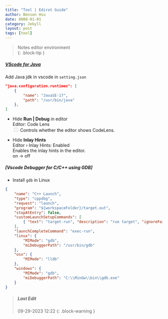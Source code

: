 ```yaml
---
title: "Tool | Edirot Guide"
author: Benson Hsu
date: 0000-01-01
category: Jekyll
layout: post
tags: [tool]
---
```


> Notes editor environment  
{: .block-tip }

##### [VScode for Java]

Add Java jdk in vscode in `setting.json`
```json
"java.configuration.runtimes": [
    {
        "name": "JavaSE-17",
        "path": "/usr/bin/java"
    },
]
```

-   Hide **Run | Debug** in editor  
Editor: Code Lens  
<input type="checkbox" disabled /> Controls whether the editor shows CodeLens.  

-   Hide **Inlay Hints**  
Editor › Inlay Hints: Enabled  
Enables the inlay hints in the editor.  
on -> off

##### [Vscode Debugger for C/C++ using GDB]

-   Install `gdb` in Linux

```json
{
    "name": "C++ Launch",
    "type": "cppdbg",
    "request": "launch",
    "program": "${workspaceFolder}/target.out",
    "stopAtEntry": false,
    "customLaunchSetupCommands": [
        { "text": "target-run", "description": "run target", "ignoreFailures": false }
    ],
    "launchCompleteCommand": "exec-run",
    "linux": {
        "MIMode": "gdb",
        "miDebuggerPath": "/usr/bin/gdb"
    },
    "osx": {
        "MIMode": "lldb"
    },
    "windows": {
        "MIMode": "gdb",
        "miDebuggerPath": "C:\\MinGw\\bin\\gdb.exe"
    }
}
```

> ##### Last Edit
> 09-29-2023 12:22
{: .block-warning }

[VScode for Java]: https://code.visualstudio.com/docs/java/java-tutorial